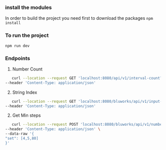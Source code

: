 ### install the modules
In order to build the project you need first to download the packages
`npm install`
### To run the project
`npm run dev`
### Endpoints
1. Number Count
```bash
   curl --location --request GET 'localhost:8080/api/v1/interval-count?start=-1&end=9' \
--header 'Content-Type: application/json' 
```
2. String Index
```bash
   curl --location --request GET 'localhost:8080/bluworks/api/v1/input-string?input="AAA"' \
--header 'Content-Type: application/json' 
```

2. Get Min steps
```bash
   curl --location --request POST 'localhost:8080/bluworks/api/v1/numbers' \
--header 'Content-Type: application/json' \
--data-raw '{
"set": [4,5,80]
}'
```

